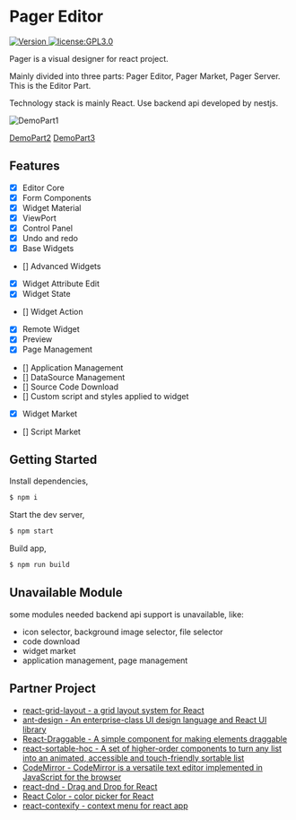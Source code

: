 # Pager Editor

<p>
  <a href="#" target="_blank">
  <img alt="Version" src="https://img.shields.io/badge/version-0.1.2-blue.svg?cacheSeconds=2592000" />
  </a>
  <a href="#" target="_blank">
    <img alt="license:GPL3.0" src="https://img.shields.io/badge/license-GPL3.0-yellow.svg" />
  </a>
</p>

Pager is a visual designer for react project.

Mainly divided into three parts: Pager Editor, Pager Market, Pager Server. This is the Editor Part.

Technology stack is mainly React. Use backend api developed by nestjs.

![DemoPart1](https://i.imgur.com/PGVA9O9.gif)

[DemoPart2](https://i.imgur.com/rVp2vSL.gif)
[DemoPart3](https://i.imgur.com/aWKz0Nw.gif)

## Features

- [x] Editor Core
- [x] Form Components
- [x] Widget Material
- [x] ViewPort
- [x] Control Panel
- [x] Undo and redo
- [x] Base Widgets
- [] Advanced Widgets
- [x] Widget Attribute Edit
- [x] Widget State
- [] Widget Action
- [x] Remote Widget
- [x] Preview
- [x] Page Management
- [] Application Management
- [] DataSource Management
- [] Source Code Download
- [] Custom script and styles applied to widget
- [x] Widget Market
- [] Script Market

## Getting Started

Install dependencies,

```bash
$ npm i
```

Start the dev server,

```bash
$ npm start
```

Build app,

```bash
$ npm run build
```

## Unavailable Module

some modules needed backend api support is unavailable, like:
* icon selector, background image selector, file selector
* code download
* widget market
* application management, page management

## Partner Project

* [react-grid-layout - a grid layout system for React](https://github.com/react-grid-layout/react-grid-layout)
* [ant-design - An enterprise-class UI design language and React UI library](https://github.com/ant-design/ant-design)
* [React-Draggable - A simple component for making elements draggable](https://github.com/react-grid-layout/react-draggable)
* [react-sortable-hoc - A set of higher-order components to turn any list into an animated, accessible and touch-friendly sortable list](https://github.com/clauderic/react-sortable-hoc)
* [CodeMirror - CodeMirror is a versatile text editor implemented in JavaScript for the browser](https://github.com/codemirror/CodeMirror)
* [react-dnd - Drag and Drop for React](https://github.com/react-dnd/react-dnd)
* [React Color - color picker for React](https://github.com/casesandberg/react-color)
* [react-contexify - context menu for react app](https://github.com/fkhadra/react-contexify)